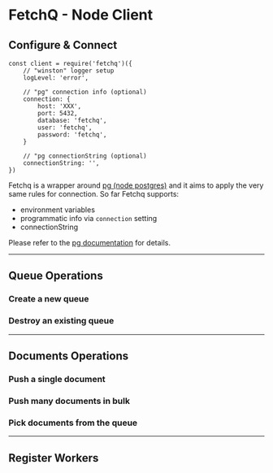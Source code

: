 # FetchQ - Node Client

## Configure & Connect

```
const client = require('fetchq')({
    // "winston" logger setup
    logLevel: 'error',

    // "pg" connection info (optional)
    connection: {
        host: 'XXX',
        port: 5432,
        database: 'fetchq',
        user: 'fetchq',
        password: 'fetchq',
    }

    // "pg connectionString (optional)
    connectionString: '',
})
```

Fetchq is a wrapper around [pg (node postgres)](https://www.npmjs.com/package/pg) and it aims to 
apply the very same rules for connection. So far Fetchq supports:

- environment variables
- programmatic info via `connection` setting
- connectionString

Please refer to the [pg documentation](https://node-postgres.com/features/connecting) for details.

---

## Queue Operations

### Create a new queue

### Destroy an existing queue

---

## Documents Operations

### Push a single document

### Push many documents in bulk

### Pick documents from the queue

---

## Register Workers

